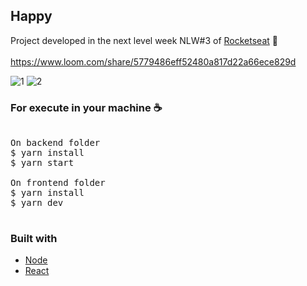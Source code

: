 ## Happy
Project developed in the next level week NLW#3 of <a href="https://rocketseat.com.br/" >Rocketseat</a> 🚀 <br /><br />
https://www.loom.com/share/5779486eff52480a817d22a66ece829d

![1](https://user-images.githubusercontent.com/28275815/108929141-409e1680-7622-11eb-9002-41b36f23d8a6.jpeg)
![2](https://user-images.githubusercontent.com/28275815/108929146-43007080-7622-11eb-9df7-07a76b53dc21.jpeg)

### For execute in your machine ☕

<pre>

On backend folder
$ yarn install
$ yarn start

On frontend folder
$ yarn install
$ yarn dev

</pre>

### Built with
<ul>
  <li><a href="https://nodejs.org/en/">Node</a></li>
  <li><a href="https://reactjs.org/">React</a></li>
<ul>
